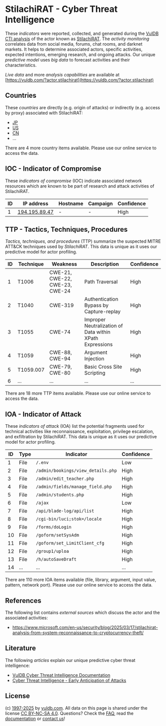 # StilachiRAT - Cyber Threat Intelligence

These _indicators_ were reported, collected, and generated during the [VulDB CTI analysis](https://vuldb.com/?kb.cti) of the actor known as [StilachiRAT](https://vuldb.com/?actor.stilachirat). The _activity monitoring_ correlates data from social media, forums, chat rooms, and darknet markets. It helps to determine associated actors, specific activities, expected intentions, emerging research, and ongoing attacks. Our unique _predictive model_ uses _big data_ to forecast activities and their characteristics.

_Live data_ and more _analysis capabilities_ are available at [https://vuldb.com/?actor.stilachirat](https://vuldb.com/?actor.stilachirat)

## Countries

These _countries_ are directly (e.g. origin of attacks) or indirectly (e.g. access by proxy) associated with StilachiRAT:

* [JP](https://vuldb.com/?country.jp)
* [US](https://vuldb.com/?country.us)
* [CN](https://vuldb.com/?country.cn)
* ...

There are 4 more country items available. Please use our online service to access the data.

## IOC - Indicator of Compromise

These _indicators of compromise_ (IOC) indicate associated network resources which are known to be part of research and attack activities of StilachiRAT.

ID | IP address | Hostname | Campaign | Confidence
-- | ---------- | -------- | -------- | ----------
1 | [194.195.89.47](https://vuldb.com/?ip.194.195.89.47) | - | - | High

## TTP - Tactics, Techniques, Procedures

_Tactics, techniques, and procedures_ (TTP) summarize the suspected MITRE ATT&CK techniques used by _StilachiRAT_. This data is unique as it uses our predictive model for actor profiling.

ID | Technique | Weakness | Description | Confidence
-- | --------- | -------- | ----------- | ----------
1 | T1006 | CWE-21, CWE-22, CWE-23, CWE-24 | Path Traversal | High
2 | T1040 | CWE-319 | Authentication Bypass by Capture-replay | High
3 | T1055 | CWE-74 | Improper Neutralization of Data within XPath Expressions | High
4 | T1059 | CWE-88, CWE-94 | Argument Injection | High
5 | T1059.007 | CWE-79, CWE-80 | Basic Cross Site Scripting | High
6 | ... | ... | ... | ...

There are 18 more TTP items available. Please use our online service to access the data.

## IOA - Indicator of Attack

These _indicators of attack_ (IOA) list the potential fragments used for technical activities like reconnaissance, exploitation, privilege escalation, and exfiltration by StilachiRAT. This data is unique as it uses our predictive model for actor profiling.

ID | Type | Indicator | Confidence
-- | ---- | --------- | ----------
1 | File | `/.env` | Low
2 | File | `/admin/bookings/view_details.php` | High
3 | File | `/admin/edit_teacher.php` | High
4 | File | `/admin/fields/manage_field.php` | High
5 | File | `/admin/students.php` | High
6 | File | `/ajax` | Low
7 | File | `/api/blade-log/api/list` | High
8 | File | `/cgi-bin/luci;stok=/locale` | High
9 | File | `/forms/doLogin` | High
10 | File | `/goform/setSysAdm` | High
11 | File | `/goform/set_LimitClient_cfg` | High
12 | File | `/group1/uploa` | High
13 | File | `/h/autoSaveDraft` | High
14 | ... | ... | ...

There are 110 more IOA items available (file, library, argument, input value, pattern, network port). Please use our online service to access the data.

## References

The following list contains _external sources_ which discuss the actor and the associated activities:

* https://www.microsoft.com/en-us/security/blog/2025/03/17/stilachirat-analysis-from-system-reconnaissance-to-cryptocurrency-theft/

## Literature

The following _articles_ explain our unique predictive cyber threat intelligence:

* [VulDB Cyber Threat Intelligence Documentation](https://vuldb.com/?kb.cti)
* [Cyber Threat Intelligence - Early Anticipation of Attacks](https://www.scip.ch/en/?labs.20201022)

## License

(c) [1997-2025](https://vuldb.com/?kb.changelog) by [vuldb.com](https://vuldb.com/?kb.about). All data on this page is shared under the license [CC BY-NC-SA 4.0](https://creativecommons.org/licenses/by-nc-sa/4.0/). Questions? Check the [FAQ](https://vuldb.com/?kb.faq), read the [documentation](https://vuldb.com/?kb) or [contact us](https://vuldb.com/?contact)!
